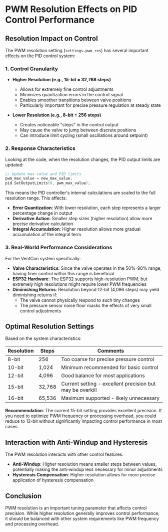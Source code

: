 # PWM Resolution Effects on PID Control Performance

## Resolution Impact on Control

The PWM resolution setting (`settings.pwm_res`) has several important effects on the PID control system:

### 1. Control Granularity

- **Higher Resolution (e.g., 15-bit = 32,768 steps)**
  - Allows for extremely fine control adjustments
  - Minimizes quantization errors in the control signal
  - Enables smoother transitions between valve positions
  - Particularly important for precise pressure regulation at steady state

- **Lower Resolution (e.g., 8-bit = 256 steps)**
  - Creates noticeable "steps" in the control output
  - May cause the valve to jump between discrete positions
  - Can introduce limit cycling (small oscillations around setpoint)

### 2. Response Characteristics

Looking at the code, when the resolution changes, the PID output limits are updated:

```cpp
// Update max value and PID limits
pwm_max_value = new_max_value;
pid.SetOutputLimits(0, pwm_max_value);
```

This means the PID controller's internal calculations are scaled to the full resolution range. This affects:

- **Error Quantization**: With lower resolution, each step represents a larger percentage change in output
- **Derivative Action**: Smaller step sizes (higher resolution) allow more precise derivative calculation
- **Integral Accumulation**: Higher resolution allows more gradual accumulation of the integral term

### 3. Real-World Performance Considerations

For the VentCon system specifically:

- **Valve Characteristics**: Since the valve operates in the 50%-90% range, having finer control within this range is beneficial
- **ESP32 Hardware**: The ESP32 supports high-resolution PWM, but extremely high resolutions might require lower PWM frequencies
- **Diminishing Returns**: Resolution beyond 12-bit (4,096 steps) may yield diminishing returns if:
  - The valve cannot physically respond to such tiny changes
  - The pressure sensor noise floor masks the effects of very small control adjustments

## Optimal Resolution Settings

Based on the system characteristics:

| Resolution | Steps | Comments |
|------------|-------|----------|
| 8-bit      | 256   | Too coarse for precise pressure control |
| 10-bit     | 1,024 | Minimum recommended for basic control |
| 12-bit     | 4,096 | Good balance for most applications |
| 15-bit     | 32,768| Current setting - excellent precision but may be overkill |
| 16-bit     | 65,536| Maximum supported - likely unnecessary |

**Recommendation**: The current 15-bit setting provides excellent precision. If you need to optimize PWM frequency or processing overhead, you could reduce to 12-bit without significantly impacting control performance in most cases.

## Interaction with Anti-Windup and Hysteresis

The PWM resolution interacts with other control features:

- **Anti-Windup**: Higher resolution means smaller steps between values, potentially making the anti-windup less necessary for minor adjustments
- **Hysteresis Compensation**: Higher resolution allows for more precise application of hysteresis compensation

## Conclusion

PWM resolution is an important tuning parameter that affects control precision. While higher resolution generally improves control performance, it should be balanced with other system requirements like PWM frequency and processing overhead.

